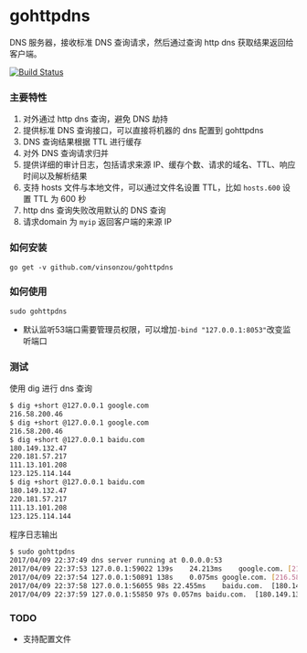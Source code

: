 # gohttpdns

DNS 服务器，接收标准 DNS 查询请求，然后通过查询 http dns 获取结果返回给客户端。

[![Build Status](https://travis-ci.org/vinsonzou/gohttpdns.svg?branch=master)](https://travis-ci.org/vinsonzou/gohttpdns)

### 主要特性

1. 对外通过 http dns 查询，避免 DNS 劫持
2. 提供标准 DNS 查询接口，可以直接将机器的 dns 配置到 gohttpdns
3. DNS 查询结果根据 TTL 进行缓存
4. 对外 DNS 查询请求归并
5. 提供详细的审计日志，包括请求来源 IP、缓存个数、请求的域名、TTL、响应时间以及解析结果
6. 支持 hosts 文件与本地文件，可以通过文件名设置 TTL，比如 `hosts.600` 设置 TTL 为 600 秒
7. http dns 查询失败改用默认的 DNS 查询
8. 请求domain 为 `myip` 返回客户端的来源 IP


### 如何安装

	go get -v github.com/vinsonzou/gohttpdns

### 如何使用

	sudo gohttpdns

* 默认监听53端口需要管理员权限，可以增加`-bind "127.0.0.1:8053"`改变监听端口

### 测试

使用 dig 进行 dns 查询


```bash
$ dig +short @127.0.0.1 google.com
216.58.200.46
$ dig +short @127.0.0.1 google.com
216.58.200.46
$ dig +short @127.0.0.1 baidu.com
180.149.132.47
220.181.57.217
111.13.101.208
123.125.114.144
$ dig +short @127.0.0.1 baidu.com
180.149.132.47
220.181.57.217
111.13.101.208
123.125.114.144
```

程序日志输出

```bash
$ sudo gohttpdns
2017/04/09 22:37:49 dns server running at 0.0.0.0:53
2017/04/09 22:37:53 127.0.0.1:59022	139s	24.213ms	google.com.	[216.58.200.46]
2017/04/09 22:37:54 127.0.0.1:50891	138s	0.075ms	google.com.	[216.58.200.46]
2017/04/09 22:37:58 127.0.0.1:56055	98s	22.455ms	baidu.com.	[180.149.132.47 220.181.57.217 111.13.101.208 123.125.114.144]
2017/04/09 22:37:59 127.0.0.1:55850	97s	0.057ms	baidu.com.	[180.149.132.47 220.181.57.217 111.13.101.208 123.125.114.144]
```

### TODO

* 支持配置文件
